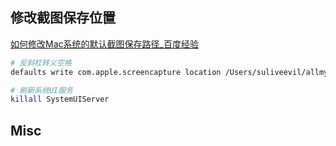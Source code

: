 

## 修改截图保存位置

[如何修改Mac系统的默认截图保存路径_百度经验](https://jingyan.baidu.com/article/b2c186c826666ec46ef6ff32.html)

```bash
# 反斜杠转义空格
defaults write com.apple.screencapture location /Users/suliveevil/allmyFiles/0\ Desktop/screenshots

# 刷新系统UI服务
killall SystemUIServer
```



## Misc




